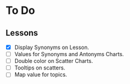 # To Do

## Lessons 

- [X] Display Synonyms on Lesson.
- [ ] Values for Synonyms and Antonyms Charts.
- [ ] Double color on Scatter Charts.
- [ ] Tooltips on scatters.
- [ ] Map value for topics.
